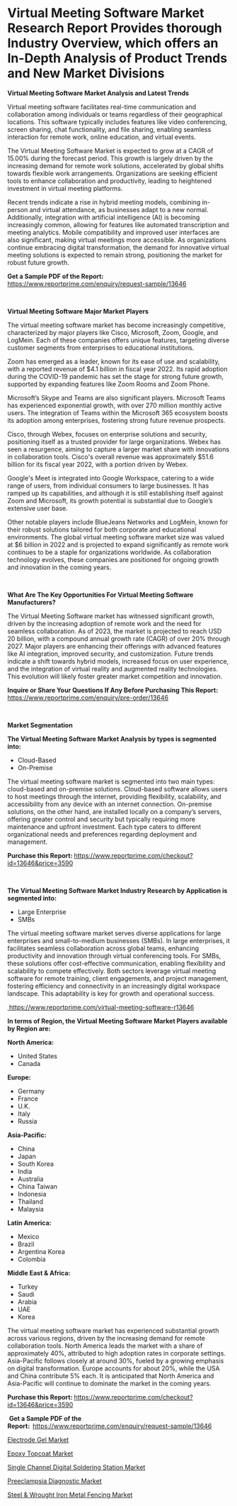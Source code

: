 <p><h1>Virtual Meeting Software Market Research Report Provides thorough Industry Overview, which offers an In-Depth Analysis of Product Trends and New Market Divisions</h1></p><p><strong>Virtual Meeting Software Market Analysis and Latest Trends</strong></p>
<p><p>Virtual meeting software facilitates real-time communication and collaboration among individuals or teams regardless of their geographical locations. This software typically includes features like video conferencing, screen sharing, chat functionality, and file sharing, enabling seamless interaction for remote work, online education, and virtual events.</p><p>The Virtual Meeting Software Market is expected to grow at a CAGR of 15.00% during the forecast period. This growth is largely driven by the increasing demand for remote work solutions, accelerated by global shifts towards flexible work arrangements. Organizations are seeking efficient tools to enhance collaboration and productivity, leading to heightened investment in virtual meeting platforms.</p><p>Recent trends indicate a rise in hybrid meeting models, combining in-person and virtual attendance, as businesses adapt to a new normal. Additionally, integration with artificial intelligence (AI) is becoming increasingly common, allowing for features like automated transcription and meeting analytics. Mobile compatibility and improved user interfaces are also significant, making virtual meetings more accessible. As organizations continue embracing digital transformation, the demand for innovative virtual meeting solutions is expected to remain strong, positioning the market for robust future growth.</p></p>
<p><strong>Get a Sample PDF of the Report:&nbsp;</strong> <a href="https://www.reportprime.com/enquiry/request-sample/13646?utm_campaign=60&utm_medium=2&utm_source=Github&utm_content=ia&utm_term=29112024&utm_id=virtual-meeting-software">https://www.reportprime.com/enquiry/request-sample/13646</a></p>
<p>&nbsp;</p>
<p><strong>Virtual Meeting Software Major Market Players</strong></p>
<p><p>The virtual meeting software market has become increasingly competitive, characterized by major players like Cisco, Microsoft, Zoom, Google, and LogMein. Each of these companies offers unique features, targeting diverse customer segments from enterprises to educational institutions.</p><p>Zoom has emerged as a leader, known for its ease of use and scalability, with a reported revenue of $4.1 billion in fiscal year 2022. Its rapid adoption during the COVID-19 pandemic has set the stage for strong future growth, supported by expanding features like Zoom Rooms and Zoom Phone.</p><p>Microsoft’s Skype and Teams are also significant players. Microsoft Teams has experienced exponential growth, with over 270 million monthly active users. The integration of Teams within the Microsoft 365 ecosystem boosts its adoption among enterprises, fostering strong future revenue prospects.</p><p>Cisco, through Webex, focuses on enterprise solutions and security, positioning itself as a trusted provider for large organizations. Webex has seen a resurgence, aiming to capture a larger market share with innovations in collaboration tools. Cisco's overall revenue was approximately $51.6 billion for its fiscal year 2022, with a portion driven by Webex.</p><p>Google's Meet is integrated into Google Workspace, catering to a wide range of users, from individual consumers to large businesses. It has ramped up its capabilities, and although it is still establishing itself against Zoom and Microsoft, its growth potential is substantial due to Google’s extensive user base.</p><p>Other notable players include BlueJeans Networks and LogMein, known for their robust solutions tailored for both corporate and educational environments. The global virtual meeting software market size was valued at $6 billion in 2022 and is projected to expand significantly as remote work continues to be a staple for organizations worldwide. As collaboration technology evolves, these companies are positioned for ongoing growth and innovation in the coming years.</p></p>
<p>&nbsp;</p>
<p><strong>What Are The Key Opportunities For Virtual Meeting Software Manufacturers?</strong></p>
<p><p>The Virtual Meeting Software market has witnessed significant growth, driven by the increasing adoption of remote work and the need for seamless collaboration. As of 2023, the market is projected to reach USD 20 billion, with a compound annual growth rate (CAGR) of over 20% through 2027. Major players are enhancing their offerings with advanced features like AI integration, improved security, and customization. Future trends indicate a shift towards hybrid models, increased focus on user experience, and the integration of virtual reality and augmented reality technologies. This evolution will likely foster greater market competition and innovation.</p></p>
<p><strong>Inquire or Share Your Questions If Any Before Purchasing This Report:</strong> <a href="https://www.reportprime.com/enquiry/pre-order/13646?utm_campaign=60&utm_medium=2&utm_source=Github&utm_content=ia&utm_term=29112024&utm_id=virtual-meeting-software">https://www.reportprime.com/enquiry/pre-order/13646</a></p>
<p>&nbsp;</p>
<p><strong>Market Segmentation</strong></p>
<p><strong>The Virtual Meeting Software Market Analysis by types is segmented into:</strong></p>
<p><ul><li>Cloud-Based</li><li>On-Premise</li></ul></p>
<p><p>The virtual meeting software market is segmented into two main types: cloud-based and on-premise solutions. Cloud-based software allows users to host meetings through the internet, providing flexibility, scalability, and accessibility from any device with an internet connection. On-premise solutions, on the other hand, are installed locally on a company’s servers, offering greater control and security but typically requiring more maintenance and upfront investment. Each type caters to different organizational needs and preferences regarding deployment and management.</p></p>
<p><strong>Purchase this Report:&nbsp;</strong><a href="https://www.reportprime.com/checkout?id=13646&price=3590&utm_campaign=60&utm_medium=2&utm_source=Github&utm_content=ia&utm_term=29112024&utm_id=virtual-meeting-software">https://www.reportprime.com/checkout?id=13646&price=3590</a></p>
<p>&nbsp;</p>
<p><strong>The Virtual Meeting Software Market Industry Research by Application is segmented into:</strong></p>
<p><ul><li>Large Enterprise</li><li>SMBs</li></ul></p>
<p><p>The virtual meeting software market serves diverse applications for large enterprises and small-to-medium businesses (SMBs). In large enterprises, it facilitates seamless collaboration across global teams, enhancing productivity and innovation through virtual conferencing tools. For SMBs, these solutions offer cost-effective communication, enabling flexibility and scalability to compete effectively. Both sectors leverage virtual meeting software for remote training, client engagements, and project management, fostering efficiency and connectivity in an increasingly digital workspace landscape. This adaptability is key for growth and operational success.</p></p>
<p><a href="https://www.reportprime.com/virtual-meeting-software-r13646?utm_campaign=60&utm_medium=2&utm_source=Github&utm_content=ia&utm_term=29112024&utm_id=virtual-meeting-software">&nbsp;https://www.reportprime.com/virtual-meeting-software-r13646</a></p>
<p><strong>In terms of Region, the Virtual Meeting Software Market Players available by Region are:</strong></p>
<p>
    <p> <strong> North America: </strong>
        <ul>
            <li>United States</li>
            <li>Canada</li>
        </ul>
        </p> 
    <p> <strong> Europe: </strong>
        <ul>
            <li>Germany</li>
            <li>France</li>
            <li>U.K.</li>
            <li>Italy</li>
            <li>Russia</li>
        </ul>
        </p> 
    <p> <strong> Asia-Pacific: </strong>
        <ul>
            <li>China</li>
            <li>Japan</li>
            <li>South Korea</li>
            <li>India</li>
            <li>Australia</li>
            <li>China Taiwan</li>
            <li>Indonesia</li>
            <li>Thailand</li>
            <li>Malaysia</li>
        </ul>
        </p> 
    <p> <strong> Latin America: </strong>
        <ul>
            <li>Mexico</li>
            <li>Brazil</li>
            <li>Argentina Korea</li>
            <li>Colombia</li>
        </ul>
        </p> 
    <p> <strong> Middle East & Africa: </strong>
        <ul>
            <li>Turkey</li>
            <li>Saudi</li>
            <li>Arabia</li>
            <li>UAE</li>
            <li>Korea</li>
        </ul>
    </p>
    </p>
<p><p>The virtual meeting software market has experienced substantial growth across various regions, driven by the increasing demand for remote collaboration tools. North America leads the market with a share of approximately 40%, attributed to high adoption rates in corporate settings. Asia-Pacific follows closely at around 30%, fueled by a growing emphasis on digital transformation. Europe accounts for about 20%, while the USA and China contribute 5% each. It is anticipated that North America and Asia-Pacific will continue to dominate the market in the coming years.</p></p>
<p><strong>Purchase this Report: </strong><a href="https://www.reportprime.com/checkout?id=13646&price=3590&utm_campaign=60&utm_medium=2&utm_source=Github&utm_content=ia&utm_term=29112024&utm_id=virtual-meeting-software">https://www.reportprime.com/checkout?id=13646&price=3590</a></p>
<p>&nbsp;<strong>Get a Sample PDF of the Report:&nbsp;&nbsp;</strong><a href="https://www.reportprime.com/enquiry/request-sample/13646?utm_campaign=60&utm_medium=2&utm_source=Github&utm_content=ia&utm_term=29112024&utm_id=virtual-meeting-software">https://www.reportprime.com/enquiry/request-sample/13646</a></p>
<p><strong></strong></p>
<p><p><a href="https://www.linkedin.com/pulse/electrode-gel-market-analysis-report-global-insights-region-bjqze?utm_campaign=60&utm_medium=2&utm_source=Github&utm_content=ia&utm_term=29112024&utm_id=virtual-meeting-software">Electrode Gel Market</a></p><p><a href="https://www.linkedin.com/pulse/epoxy-topcoat-market-segmentation-applications-types-r0qdf?utm_campaign=60&utm_medium=2&utm_source=Github&utm_content=ia&utm_term=29112024&utm_id=virtual-meeting-software">Epoxy Topcoat Market</a></p><p><a href="https://issuu.com/reportprime-2/docs/single-channel-digital-soldering-station-market-si?utm_campaign=60&utm_medium=2&utm_source=Github&utm_content=ia&utm_term=29112024&utm_id=virtual-meeting-software">Single Channel Digital Soldering Station Market</a></p><p><a href="https://github.com/NargisHussain432/Market-Research-Report-List-1/blob/main/preeclampsia-diagnostic-market.md?utm_campaign=60&utm_medium=2&utm_source=Github&utm_content=ia&utm_term=29112024&utm_id=virtual-meeting-software">Preeclampsia Diagnostic Market</a></p><p><a href="https://issuu.com/reportprime-2/docs/steel-wrought-iron-metal-fencing-market-size-2030.?utm_campaign=60&utm_medium=2&utm_source=Github&utm_content=ia&utm_term=29112024&utm_id=virtual-meeting-software">Steel & Wrought Iron Metal Fencing Market</a></p></p>